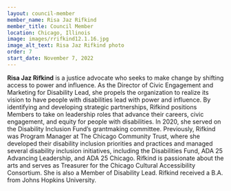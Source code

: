 ```yaml
---
layout: council-member
member_name: Risa Jaz Rifkind
member_title: Council Member
location: Chicago, Illinois
image: images/rrifkind12.1.16.jpg
image_alt_text: Risa Jaz Rifkind photo
order: 7
start_date: November 7, 2022
---
```

**Risa Jaz Rifkind** is a justice advocate who seeks to make change by shifting access to power and influence. As the Director of Civic Engagement and Marketing for Disability Lead, she propels the organization to realize its vision to have people with disabilities lead with power and influence. By identifying and developing strategic partnerships, Rifkind positions Members to take on leadership roles that advance their careers, civic engagement, and equity for people with disabilities. In 2020, she served on the Disability Inclusion Fund’s grantmaking committee. Previously, Rifkind was Program Manager at The Chicago Community Trust, where she developed their disability inclusion priorities and practices and managed several disability inclusion initiatives, including the Disabilities Fund, ADA 25 Advancing Leadership, and ADA 25 Chicago. Rifkind is passionate about the arts and serves as Treasurer for the Chicago Cultural Accessibility Consortium. She is also a Member of Disability Lead. Rifkind received a B.A. from Johns Hopkins University.